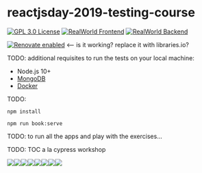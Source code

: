 # reactjsday-2019-testing-course

[![GPL 3.0 License][license-badge]][license]
[![RealWorld Frontend](https://img.shields.io/badge/realworld-frontend-%23783578.svg)](http://realworld.io)
[![RealWorld Backend](https://img.shields.io/badge/realworld-backend-%23783578.svg)](http://realworld.io)

[![Renovate enabled](https://img.shields.io/badge/renovate-enabled-brightgreen.svg)](https://renovatebot.com/) <-- is it working? replace it with libraries.io?

TODO: additional requisites to run the tests on your local machine:

- Node.js 10+
- [MongoDB](https://docs.mongodb.com/manual/installation/#tutorials)
- [Docker](https://docs.docker.com/install/)

TODO:

`npm install`

`npm run book:serve`

TODO: to run all the apps and play with the exercises...

TODO: TOC a la cypress workshop

[license]: https://github.com/NoriSte/reactjsday-2019-testing-course/blob/master/README.md#license
[license-badge]: https://img.shields.io/badge/license-GPL%203.0%20License-blue.svg?style=flat-square

[![](https://sourcerer.io/fame/NoriSte/NoriSte/reactjsday-2019-testing-course/images/0)](https://sourcerer.io/fame/NoriSte/NoriSte/reactjsday-2019-testing-course/links/0)[![](https://sourcerer.io/fame/NoriSte/NoriSte/reactjsday-2019-testing-course/images/1)](https://sourcerer.io/fame/NoriSte/NoriSte/reactjsday-2019-testing-course/links/1)[![](https://sourcerer.io/fame/NoriSte/NoriSte/reactjsday-2019-testing-course/images/2)](https://sourcerer.io/fame/NoriSte/NoriSte/reactjsday-2019-testing-course/links/2)[![](https://sourcerer.io/fame/NoriSte/NoriSte/reactjsday-2019-testing-course/images/3)](https://sourcerer.io/fame/NoriSte/NoriSte/reactjsday-2019-testing-course/links/3)[![](https://sourcerer.io/fame/NoriSte/NoriSte/reactjsday-2019-testing-course/images/4)](https://sourcerer.io/fame/NoriSte/NoriSte/reactjsday-2019-testing-course/links/4)[![](https://sourcerer.io/fame/NoriSte/NoriSte/reactjsday-2019-testing-course/images/5)](https://sourcerer.io/fame/NoriSte/NoriSte/reactjsday-2019-testing-course/links/5)[![](https://sourcerer.io/fame/NoriSte/NoriSte/reactjsday-2019-testing-course/images/6)](https://sourcerer.io/fame/NoriSte/NoriSte/reactjsday-2019-testing-course/links/6)[![](https://sourcerer.io/fame/NoriSte/NoriSte/reactjsday-2019-testing-course/images/7)](https://sourcerer.io/fame/NoriSte/NoriSte/reactjsday-2019-testing-course/links/7)
